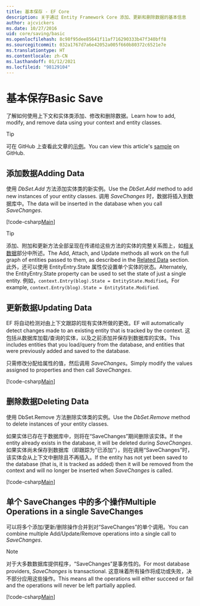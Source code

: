 ```yaml
---
title: 基本保存 - EF Core
description: 关于通过 Entity Framework Core 添加、更新和删除数据的基本信息
author: ajcvickers
ms.date: 10/27/2016
uid: core/saving/basic
ms.openlocfilehash: 8c98f95dee85641f11af716290333b47f340bff8
ms.sourcegitcommit: 032a1767d7a6e42052a005f660b80372c6521e7e
ms.translationtype: HT
ms.contentlocale: zh-CN
ms.lasthandoff: 01/12/2021
ms.locfileid: "98129104"
---
```

# <a name="basic-save"></a><span data-ttu-id="bc368-103">基本保存</span><span class="sxs-lookup"><span data-stu-id="bc368-103">Basic Save</span></span>

<span data-ttu-id="bc368-104">了解如何使用上下文和实体类添加、修改和删除数据。</span><span class="sxs-lookup"><span data-stu-id="bc368-104">Learn how to add, modify, and remove data using your context and entity classes.</span></span>

> [!TIP]
> <span data-ttu-id="bc368-105">可在 GitHub 上查看此文章的[示例](https://github.com/dotnet/EntityFramework.Docs/tree/master/samples/core/Saving/Basics/)。</span><span class="sxs-lookup"><span data-stu-id="bc368-105">You can view this article's [sample](https://github.com/dotnet/EntityFramework.Docs/tree/master/samples/core/Saving/Basics/) on GitHub.</span></span>

## <a name="adding-data"></a><span data-ttu-id="bc368-106">添加数据</span><span class="sxs-lookup"><span data-stu-id="bc368-106">Adding Data</span></span>

<span data-ttu-id="bc368-107">使用 *DbSet.Add* 方法添加实体类的新实例。</span><span class="sxs-lookup"><span data-stu-id="bc368-107">Use the *DbSet.Add* method to add new instances of your entity classes.</span></span> <span data-ttu-id="bc368-108">调用 *SaveChanges* 时，数据将插入到数据库中。</span><span class="sxs-lookup"><span data-stu-id="bc368-108">The data will be inserted in the database when you call *SaveChanges*.</span></span>

[!code-csharp[Main](../../../samples/core/Saving/Basics/Sample.cs#Add)]

> [!TIP]
> <span data-ttu-id="bc368-109">添加、附加和更新方法全部呈现在传递给这些方法的实体的完整关系图上，如[相关数据](xref:core/saving/related-data)部分中所述。</span><span class="sxs-lookup"><span data-stu-id="bc368-109">The Add, Attach, and Update methods all work on the full graph of entities passed to them, as described in the [Related Data](xref:core/saving/related-data) section.</span></span> <span data-ttu-id="bc368-110">此外，还可以使用 EntityEntry.State 属性仅设置单个实体的状态。</span><span class="sxs-lookup"><span data-stu-id="bc368-110">Alternately, the EntityEntry.State property can be used to set the state of just a single entity.</span></span> <span data-ttu-id="bc368-111">例如，`context.Entry(blog).State = EntityState.Modified`。</span><span class="sxs-lookup"><span data-stu-id="bc368-111">For example, `context.Entry(blog).State = EntityState.Modified`.</span></span>

## <a name="updating-data"></a><span data-ttu-id="bc368-112">更新数据</span><span class="sxs-lookup"><span data-stu-id="bc368-112">Updating Data</span></span>

<span data-ttu-id="bc368-113">EF 将自动检测对由上下文跟踪的现有实体所做的更改。</span><span class="sxs-lookup"><span data-stu-id="bc368-113">EF will automatically detect changes made to an existing entity that is tracked by the context.</span></span> <span data-ttu-id="bc368-114">这包括从数据库加载/查询的实体，以及之前添加并保存到数据库的实体。</span><span class="sxs-lookup"><span data-stu-id="bc368-114">This includes entities that you load/query from the database, and entities that were previously added and saved to the database.</span></span>

<span data-ttu-id="bc368-115">只需修改分配给属性的值，然后调用 *SaveChanges*。</span><span class="sxs-lookup"><span data-stu-id="bc368-115">Simply modify the values assigned to properties and then call *SaveChanges*.</span></span>

[!code-csharp[Main](../../../samples/core/Saving/Basics/Sample.cs#Update)]

## <a name="deleting-data"></a><span data-ttu-id="bc368-116">删除数据</span><span class="sxs-lookup"><span data-stu-id="bc368-116">Deleting Data</span></span>

<span data-ttu-id="bc368-117">使用 DbSet.Remove 方法删除实体类的实例。</span><span class="sxs-lookup"><span data-stu-id="bc368-117">Use the *DbSet.Remove* method to delete instances of your entity classes.</span></span>

<span data-ttu-id="bc368-118">如果实体已存在于数据库中，则将在“SaveChanges”期间删除该实体。</span><span class="sxs-lookup"><span data-stu-id="bc368-118">If the entity already exists in the database, it will be deleted during *SaveChanges*.</span></span> <span data-ttu-id="bc368-119">如果实体尚未保存到数据库（即跟踪为“已添加”），则在调用“SaveChanges”时，该实体会从上下文中删除且不再插入。</span><span class="sxs-lookup"><span data-stu-id="bc368-119">If the entity has not yet been saved to the database (that is, it is tracked as added) then it will be removed from the context and will no longer be inserted when *SaveChanges* is called.</span></span>

[!code-csharp[Main](../../../samples/core/Saving/Basics/Sample.cs#Remove)]

## <a name="multiple-operations-in-a-single-savechanges"></a><span data-ttu-id="bc368-120">单个 SaveChanges 中的多个操作</span><span class="sxs-lookup"><span data-stu-id="bc368-120">Multiple Operations in a single SaveChanges</span></span>

<span data-ttu-id="bc368-121">可以将多个添加/更新/删除操作合并到对“SaveChanges”的单个调用。</span><span class="sxs-lookup"><span data-stu-id="bc368-121">You can combine multiple Add/Update/Remove operations into a single call to *SaveChanges*.</span></span>

> [!NOTE]
> <span data-ttu-id="bc368-122">对于大多数数据库提供程序，“SaveChanges”是事务性的。</span><span class="sxs-lookup"><span data-stu-id="bc368-122">For most database providers, *SaveChanges* is transactional.</span></span> <span data-ttu-id="bc368-123">这意味着所有操作将成功或失败，决不部分应用这些操作。</span><span class="sxs-lookup"><span data-stu-id="bc368-123">This means  all the operations will either succeed or fail and the operations will never be left partially applied.</span></span>

[!code-csharp[Main](../../../samples/core/Saving/Basics/Sample.cs#MultipleOperations)]
